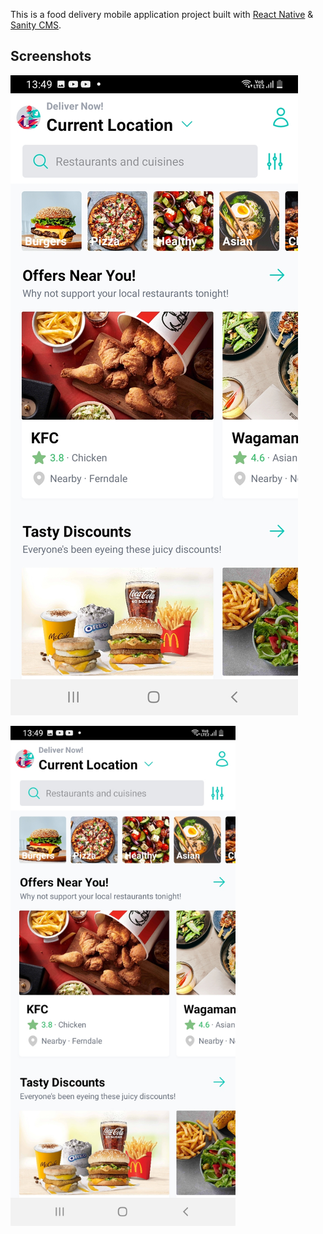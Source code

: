 This is a food delivery mobile application project built with [React Native](https://reactnative.dev/) & [Sanity CMS](https://www.sanity.io/).

## Screenshots

![Home Screen](/screenshots/home.jpg?raw=true)

<img src="screenshots/home.jpg" width="360" height="800" alt="Home" />
